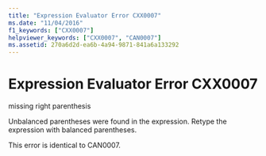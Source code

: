 ```yaml
---
title: "Expression Evaluator Error CXX0007"
ms.date: "11/04/2016"
f1_keywords: ["CXX0007"]
helpviewer_keywords: ["CXX0007", "CAN0007"]
ms.assetid: 270a6d2d-ea6b-4a94-9871-841a6a133292
---
```

# Expression Evaluator Error CXX0007

missing right parenthesis

Unbalanced parentheses were found in the expression. Retype the expression with balanced parentheses.

This error is identical to CAN0007.
